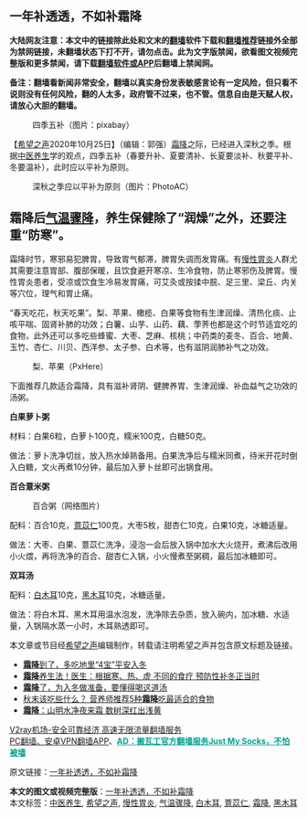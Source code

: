  <h2>一年补透透，不如补霜降</h2> <p class="notice"><b>大陆网友注意：本文中的链接除此处和文末的<a href="https://github.com/bannedbook/fanqiang" >翻墙</a>软件下载和<a href="https://github.com/killgcd/justmysocks/blob/master/README.md">翻墙推荐</a>链接外全部为禁网链接，未翻墙状态下打不开，请勿点击。此为文字版禁闻，欲看图文视频完整版和更多禁闻，请下载<a href="https://github.com/bannedbook/fanqiang">翻墙软件或APP</a>后翻墙上禁闻网。</p><p>备注：翻墙看新闻非常安全，翻墙以真实身份发表敏感言论有一定风险，但只看不说则没有任何风险，翻的人太多，政府管不过来，也不管。信息自由是天赋人权，请放心大胆的翻墙。</b></p>  <div class="entry"> <figure><figcaption>四季五补（图片：pixabay）</figcaption></figure> <p>【<span class='wp_keywordlink_affiliate'><a href="https://www.soundofhope.org" title="希望之声" target="_blank">希望之声</a></span>2020年10月25日】（编辑：郭强）<a href="https://www.bannedbook.org/bnews/tag/%E9%9C%9C%E9%99%8D/" class="st_tag internal_tag" rel="tag" title="标签 霜降 下的日志">霜降</a>之际，已经进入深秋之季。根据<a href="https://www.bannedbook.org/bnews/tag/%e4%b8%ad%e5%8c%bb%e5%85%bb%e7%94%9f/" class="st_tag internal_tag" rel="tag" title="标签 中医养生 下的日志">中医养生</a>学的观点，四季五补（春要升补、夏要清补、长夏要淡补、秋要平补、冬要温补），此时应以平补为原则。</p> <figure><figcaption>深秋之季应以平补为原则（图片：PhotoAC）</figcaption></figure> <h2>霜降后<a href="https://www.bannedbook.org/bnews/tag/%E6%B0%94%E6%B8%A9%E9%AA%A4%E9%99%8D/" class="st_tag internal_tag" rel="tag" title="标签 气温骤降 下的日志">气温骤降</a>，养生保健除了“润燥”之外，还要注重“防寒”。</h2> <p>霜降时节，寒邪易犯脾胃，导致胃气郁滞，脾胃失调而发胃痛。有<a href="https://www.bannedbook.org/bnews/tag/%e6%85%a2%e6%80%a7%e8%83%83%e7%82%8e/" class="st_tag internal_tag" rel="tag" title="标签 慢性胃炎 下的日志">慢性胃炎</a>人群尤其需要注意胃部、腹部保暖，且饮食避开寒凉、生冷食物，防止寒邪伤及脾胃。慢性胃炎患者，受凉或饮食生冷易发胃痛，可艾灸或按揉中脘、足三里、梁丘、内关等穴位，理气和胃止痛。</p> <p>“春天吃花，秋天吃果”。梨、苹果、橄榄、白果等食物有生津润燥、清热化痰、止咳平喘、固肾补肺的功效；白薯、山芋、山药、藕、荸荠也都是这个时节适宜吃的食物，此外还可以多吃些蜂蜜、大枣、芝麻、核桃；中药类的麦冬、百合、地黄、玉竹、杏仁、川贝、西洋参、太子参、白术等，也有滋阴润肺补气之功效。</p> <figure><figcaption>梨、苹果（PxHere）</figcaption></figure> <p>下面推荐几款适合霜降，具有滋补肾阴、健脾养胃、生津润燥、补血益气之功效的汤粥。</p> <p><strong>白果萝卜粥</strong></p>  <p>材料：白果6粒，白萝卜100克，糯米100克，白糖50克。</p> <p>做法：萝卜洗净切丝，放入热水焯熟备用。白果洗净后与糯米同煮，待米开花时倒入白糖，文火再煮10分钟，最后加入萝卜丝即可出锅食用。</p> <p><strong>百合薏米粥</strong></p> <figure><figcaption>百合粥（网络图片）</figcaption></figure> <p>配料：百合10克，<a href="https://www.bannedbook.org/bnews/tag/%E8%96%8F%E8%8B%A1%E4%BB%81/" class="st_tag internal_tag" rel="tag" title="标签 薏苡仁 下的日志">薏苡仁</a>100克，大枣5枚，甜杏仁10克，白果10克，冰糖适量。</p> <p>做法：大枣、白果、薏苡仁洗净，浸泡一会后放入锅中加水大火烧开，煮沸后改用小火煨，再将洗净的百合、甜杏仁入锅，小火慢煮至粥稠，最后加冰糖即可。</p>  <p><strong>双耳汤</strong></p> <p>配料：<a href="https://www.bannedbook.org/bnews/tag/%E7%99%BD%E6%9C%A8%E8%80%B3/" class="st_tag internal_tag" rel="tag" title="标签 白木耳 下的日志">白木耳</a>10克，<a href="https://www.bannedbook.org/bnews/tag/%e9%bb%91%e6%9c%a8%e8%80%b3/" class="st_tag internal_tag" rel="tag" title="标签 黑木耳 下的日志">黑木耳</a>10克，冰糖适量。</p> <p>做法：将白木耳、黑木耳用温水泡发，洗净除去杂质，放入碗内，加冰糖、水适量，入锅隔水蒸一小时，木耳熟透即可。</p> <p>本文章或节目经<a href="https://www.bannedbook.org/bnews/tag/%e5%b8%8c%e6%9c%9b%e4%b9%8b%e5%a3%b0/" class="st_tag internal_tag" rel="tag" title="标签 希望之声 下的日志">希望之声</a>编辑制作，转载请注明希望之声并包含原文标题及链接。</p> <ul class='op-related-articles' title='相关阅读'> <li><a href='https://www.bannedbook.org/bnews/comments/20201024/1419493.html' target='_blank'><b>霜降</b>到了，多吃地里“4宝”平安入冬</a></li> <li><a href='https://www.bannedbook.org/bnews/health/20201024/1419343.html' target='_blank'><b>霜降</b>养生法！医生：根据寒、热、虚 不同的食疗 预防性补冬正当时</a></li> <li><a href='https://www.bannedbook.org/bnews/comments/20201023/1418924.html' target='_blank'><b>霜降</b>了，为入冬做准备，要懂得喝这道汤</a></li> <li><a href='https://www.bannedbook.org/bnews/health/20201009/1410716.html' target='_blank'>秋末该吃些什么？ 营养师推荐5种<b>霜降</b>吃最适合的食物</a></li> <li><a href='https://www.bannedbook.org/bnews/lifebaike/20191026/1213272.html' target='_blank'><b>霜降</b>：山明水净夜来霜 数树深红出浅黄</a></li> </ul> <p class="texttj"> <a href="https://www.bannedbook.org/forum23/topic22702.html" target="_blank">V2ray机场-安全可靠经济 高速无限流量翻墙服务</a><br/> <a href="https://github.com/bannedbook/fanqiang/wiki/%E7%A6%81%E9%97%BB%E7%BD%91%E5%AE%89%E5%8D%93%E7%BF%BB%E5%A2%99%E6%96%B0%E9%97%BBAPP" target="_blank">PC翻墙、安卓VPN翻墙APP</a>、<span onclick="window.open('https://github.com/killgcd/justmysocks/blob/master/README.md')" style="font-weight:bold;color:#00A191;cursor:pointer;text-decoration:underline;outline:none">AD：搬瓦工官方翻墙服务Just My Socks，不怕被墙</span></p><p>原文链接：<a class="src_link"  href="https://www.soundofhope.org/post/435523" target="_blank">一年补透透，不如补霜降</a></p> <a name='sharetosocial'></a>       <div><b>本文的图文或视频完整版</b>：<a href='https://www.bannedbook.org/bnews/comments/20201025/1419966.html'>一年补透透，不如补霜降</a></div>  </div><!--END ENTRY--> <div class="postfooter"> <div>本文标签：<a href="https://www.bannedbook.org/bnews/tag/%e4%b8%ad%e5%8c%bb%e5%85%bb%e7%94%9f/" rel="tag">中医养生</a>, <a href="https://www.bannedbook.org/bnews/tag/%e5%b8%8c%e6%9c%9b%e4%b9%8b%e5%a3%b0/" rel="tag">希望之声</a>, <a href="https://www.bannedbook.org/bnews/tag/%e6%85%a2%e6%80%a7%e8%83%83%e7%82%8e/" rel="tag">慢性胃炎</a>, <a href="https://www.bannedbook.org/bnews/tag/%E6%B0%94%E6%B8%A9%E9%AA%A4%E9%99%8D/" rel="tag">气温骤降</a>, <a href="https://www.bannedbook.org/bnews/tag/%E7%99%BD%E6%9C%A8%E8%80%B3/" rel="tag">白木耳</a>, <a href="https://www.bannedbook.org/bnews/tag/%E8%96%8F%E8%8B%A1%E4%BB%81/" rel="tag">薏苡仁</a>, <a href="https://www.bannedbook.org/bnews/tag/%E9%9C%9C%E9%99%8D/" rel="tag">霜降</a>, <a href="https://www.bannedbook.org/bnews/tag/%e9%bb%91%e6%9c%a8%e8%80%b3/" rel="tag">黑木耳</a></div>  </div><!--END POSTFOOTER--> 